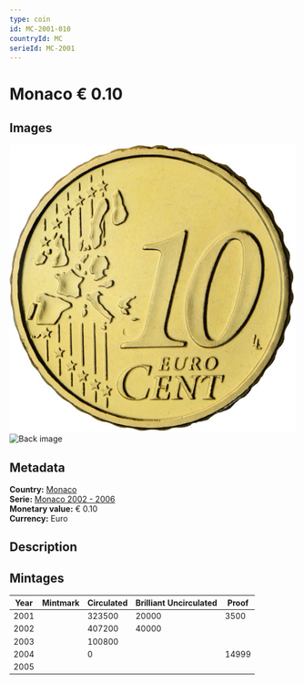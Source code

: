 ```yaml
---
type: coin
id: MC-2001-010
countryId: MC
serieId: MC-2001
---
```


# Monaco € 0.10

## Images

![Front image](../../../img/common-2002-010.png) ![Back image](img/monaco-2001-010.png)

## Metadata

**Country:** [Monaco](../index.md)\
**Serie:** [Monaco 2002 - 2006](index.md)\
**Monetary value:** € 0.10\
**Currency:** Euro

## Description


## Mintages

| Year | Mintmark | Circulated | Brilliant Uncirculated | Proof |
| ---- | -------- | ---------- | ---------------------- | ----- |
| 2001 |  | 323500| 20000 | 3500 |
| 2002 |  | 407200| 40000 |  |
| 2003 |  | 100800|  |  |
| 2004 |  | 0|  | 14999 |
| 2005 |  | |  |  |
